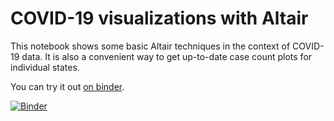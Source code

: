 # COVID-19 visualizations with Altair

This notebook shows some basic Altair techniques in the context of COVID-19 data.  It is also a convenient way to get up-to-date case count plots for individual states.

You can try it out [on binder](https://mybinder.org/v2/gh/willb/covid-vis/develop?filepath=covid.ipynb).


[![Binder](https://mybinder.org/badge_logo.svg)](https://mybinder.org/v2/gh/willb/covid-vis/develop?filepath=covid.ipynb)